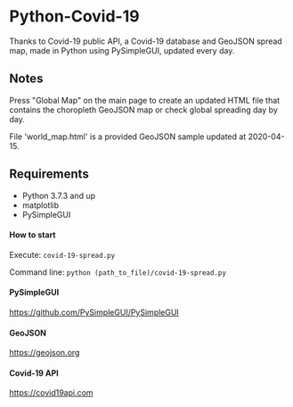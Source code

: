 # Python-Covid-19
Thanks to Covid-19 public API, a Covid-19 database and GeoJSON spread map, made in Python using PySimpleGUI, updated every day. 

## Notes
Press "Global Map" on the main page to create an updated HTML file that contains the choropleth GeoJSON map or check global spreading day by day.

File 'world_map.html' is a provided GeoJSON sample updated at 2020-04-15.

## Requirements
- Python 3.7.3 and up
- matplotlib
- PySimpleGUI


#### How to start
Execute:
`covid-19-spread.py`

Command line:
`python (path_to_file)/covid-19-spread.py`


#### PySimpleGUI
https://github.com/PySimpleGUI/PySimpleGUI

#### GeoJSON
https://geojson.org

#### Covid-19 API
https://covid19api.com
